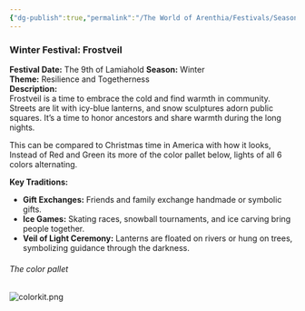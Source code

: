 ```yaml
---
{"dg-publish":true,"permalink":"/The World of Arenthia/Festivals/Seasonal Festivals/Festival of Winter- Frostveil/","tags":["Festivals","Seasons","Calander","Winter"]}
---
```


### **Winter Festival:** Frostveil
**Festival Date:** The 9th of Lamiahold
**Season:** Winter  
**Theme:** Resilience and Togetherness  
**Description:**  
Frostveil is a time to embrace the cold and find warmth in community. Streets are lit with icy-blue lanterns, and snow sculptures adorn public squares. It’s a time to honor ancestors and share warmth during the long nights.  

This can be compared to Christmas time in America with how it looks, Instead of Red and Green its more of the color pallet below, lights of all 6 colors  alternating. 


**Key Traditions:**

- **Gift Exchanges:** Friends and family exchange handmade or symbolic gifts.
- **Ice Games:** Skating races, snowball tournaments, and ice carving bring people together.
- **Veil of Light Ceremony:** Lanterns are floated on rivers or hung on trees, symbolizing guidance through the darkness.

###### The color pallet
![colorkit.png](/img/user/Images/colorkit.png)